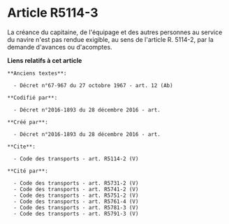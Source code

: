 # Article R5114-3

La créance du capitaine, de l'équipage et des autres personnes au service du navire n'est pas rendue exigible, au sens de
l'article R. 5114-2, par la demande d'avances ou d'acomptes.

**Liens relatifs à cet article**

	**Anciens textes**:

	  - Décret n°67-967 du 27 octobre 1967 - art. 12 (Ab)

	**Codifié par**:

	  - Décret n°2016-1893 du 28 décembre 2016 - art.

	**Créé par**:

	  - Décret n°2016-1893 du 28 décembre 2016 - art.

	**Cite**:

	  - Code des transports - art. R5114-2 (V)

	**Cité par**:

	  - Code des transports - art. R5731-2 (V)
	  - Code des transports - art. R5741-2 (V)
	  - Code des transports - art. R5751-2 (V)
	  - Code des transports - art. R5761-4 (V)
	  - Code des transports - art. R5781-3 (V)
	  - Code des transports - art. R5791-3 (V)
